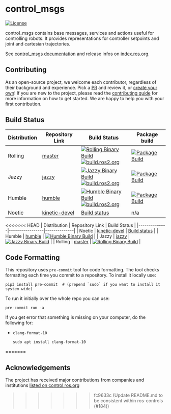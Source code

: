control_msgs
===========
[![License](https://img.shields.io/badge/License-BSD_3_Clause-blue.svg)](https://opensource.org/license/bsd-3-clause)

control_msgs contains base messages, services and actions useful for controlling robots. It provides representations for controller setpoints and joint and cartesian trajectories.

See [control_msgs documentation](http://docs.ros.org/en/rolling/p/control_msgs/) and release infos on [index.ros.org](http://index.ros.org/p/control_msgs).

## Contributing
As an open-source project, we welcome each contributor, regardless of their background and experience. Pick a [PR](https://github.com/ros-controls/control_msgs/pulls) and review it, or [create your own](https://github.com/ros-controls/control_msgs/contribute)!
If you are new to the project, please read the [contributing guide](https://control.ros.org/rolling/doc/contributing/contributing.html) for more information on how to get started. We are happy to help you with your first contribution.

## Build Status
| Distribution | Repository Link | Build Status  | Package build |
|--------------|-----------------|--------------|--------------|
| Rolling     | [master](https://github.com/ros-controls/control_msgs/tree/master) | [![Rolling Binary Build](https://github.com/ros-controls/control_msgs/actions/workflows/rolling-build.yml/badge.svg?branch=master)](https://github.com/ros-controls/control_msgs/actions/workflows/rolling-build.yml) <br> [![build.ros2.org](https://build.ros2.org/buildStatus/icon?job=Rdev__control_msgs__ubuntu_noble_amd64&subject=build.ros2.org)](https://build.ros2.org/job/Rdev__control_msgs__ubuntu_noble_amd64/) |  [![Package Build](https://build.ros2.org/buildStatus/icon?job=Rbin_uN64__control_msgs__ubuntu_noble_amd64__binary)](https://build.ros2.org/job/Rbin_uN64__control_msgs__ubuntu_noble_amd64__binary/) |
| Jazzy     | [jazzy](https://github.com/ros-controls/control_msgs/tree/jazzy) | [![Jazzy Binary Build](https://github.com/ros-controls/control_msgs/actions/workflows/jazzy-build.yml/badge.svg?branch=jazzy)](https://github.com/ros-controls/control_msgs/actions/workflows/jazzy-build.yml) <br> [![build.ros2.org](https://build.ros2.org/buildStatus/icon?job=Jdev__control_msgs__ubuntu_noble_amd64&subject=build.ros2.org)](https://build.ros2.org/job/Jdev__control_msgs__ubuntu_noble_amd64/) | [![Package Build](https://build.ros2.org/buildStatus/icon?job=Jbin_uN64__control_msgs__ubuntu_noble_amd64__binary)](https://build.ros2.org/job/Jbin_uN64__control_msgs__ubuntu_noble_amd64__binary/) |
| Humble      | [humble](https://github.com/ros-controls/control_msgs/tree/humble) | [![Humble Binary Build](https://github.com/ros-controls/control_msgs/actions/workflows/humble-build.yml/badge.svg)](https://github.com/ros-controls/control_msgs/actions/workflows/humble-build.yml) <br> [![build.ros2.org](https://build.ros2.org/buildStatus/icon?job=Hdev__control_msgs__ubuntu_jammy_amd64&subject=build.ros2.org)](https://build.ros2.org/job/Hdev__control_msgs__ubuntu_jammy_amd64/) | [![Package Build](https://build.ros2.org/buildStatus/icon?job=Hbin_uJ64__control_msgs__ubuntu_jammy_amd64__binary)](https://build.ros2.org/job/Hbin_uJ64__control_msgs__ubuntu_jammy_amd64__binary/) |
| Noetic       | [kinetic-devel](https://github.com/ros-controls/control_msgs/tree/kinetic-devel) | [Build status](https://travis-ci.org/ros-controls/control_msgs) |  n/a |  n/a |

<<<<<<< HEAD
| Distribution | Repository Link | Build Status |
|--------------|-----------------|--------------|
| Noetic       | [kinetic-devel](https://github.com/ros-controls/control_msgs/tree/kinetic-devel) | [Build status](https://travis-ci.org/ros-controls/control_msgs) |
| Humble      | [humble](https://github.com/ros-controls/control_msgs/tree/humble) | [![Humble Binary Build](https://github.com/ros-controls/control_msgs/actions/workflows/humble-build.yml/badge.svg)](https://github.com/ros-controls/control_msgs/actions/workflows/humble-build.yml) |
| Jazzy     | [jazzy](https://github.com/ros-controls/control_msgs/tree/jazzy) | [![Jazzy Binary Build](https://github.com/ros-controls/control_msgs/actions/workflows/jazzy-build.yml/badge.svg?branch=jazzy)](https://github.com/ros-controls/control_msgs/actions/workflows/jazzy-build.yml) |
| Rolling     | [master](https://github.com/ros-controls/control_msgs/tree/master) | [![Rolling Binary Build](https://github.com/ros-controls/control_msgs/actions/workflows/rolling-build.yml/badge.svg?branch=master)](https://github.com/ros-controls/control_msgs/actions/workflows/rolling-build.yml) |

## Code Formatting

This repository uses `pre-commit` tool for code formatting.
The tool checks formatting each time you commit to a repository.
To install it locally use:
  ```
  pip3 install pre-commit  # (prepend `sudo` if you want to install it system wide)
  ```

To run it initially over the whole repo you can use:
  ```
  pre-commit run -a
  ```

If you get error that something is missing on your computer, do the following for:

  - `clang-format-10`
     ```
     sudo apt install clang-format-10
     ```
=======
## Acknowledgements
The project has received major contributions from companies and institutions [listed on control.ros.org](https://control.ros.org/rolling/doc/acknowledgements/acknowledgements.html)
>>>>>>> fc9633c (Update README.md to be consistent within ros-controls (#184))
